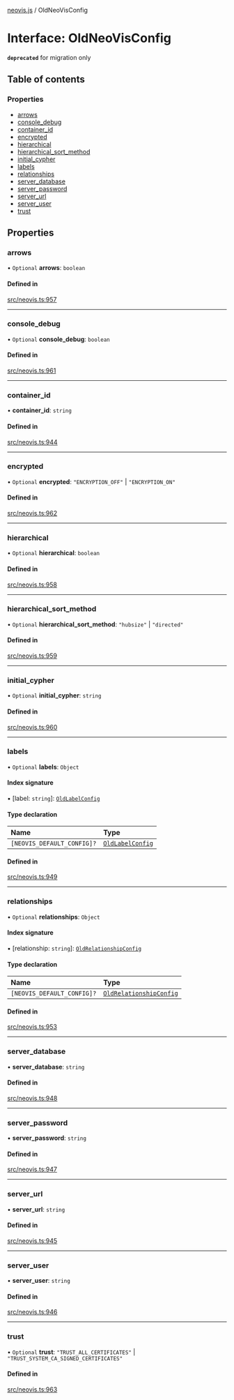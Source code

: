 [neovis.js](../README.md) / OldNeoVisConfig

# Interface: OldNeoVisConfig

**`deprecated`** for migration only

## Table of contents

### Properties

- [arrows](OldNeoVisConfig.md#arrows)
- [console\_debug](OldNeoVisConfig.md#console_debug)
- [container\_id](OldNeoVisConfig.md#container_id)
- [encrypted](OldNeoVisConfig.md#encrypted)
- [hierarchical](OldNeoVisConfig.md#hierarchical)
- [hierarchical\_sort\_method](OldNeoVisConfig.md#hierarchical_sort_method)
- [initial\_cypher](OldNeoVisConfig.md#initial_cypher)
- [labels](OldNeoVisConfig.md#labels)
- [relationships](OldNeoVisConfig.md#relationships)
- [server\_database](OldNeoVisConfig.md#server_database)
- [server\_password](OldNeoVisConfig.md#server_password)
- [server\_url](OldNeoVisConfig.md#server_url)
- [server\_user](OldNeoVisConfig.md#server_user)
- [trust](OldNeoVisConfig.md#trust)

## Properties

### arrows

• `Optional` **arrows**: `boolean`

#### Defined in

[src/neovis.ts:957](https://github.com/thebestnom/neovis.js/blob/710afe0/src/neovis.ts#L957)

___

### console\_debug

• `Optional` **console\_debug**: `boolean`

#### Defined in

[src/neovis.ts:961](https://github.com/thebestnom/neovis.js/blob/710afe0/src/neovis.ts#L961)

___

### container\_id

• **container\_id**: `string`

#### Defined in

[src/neovis.ts:944](https://github.com/thebestnom/neovis.js/blob/710afe0/src/neovis.ts#L944)

___

### encrypted

• `Optional` **encrypted**: ``"ENCRYPTION_OFF"`` \| ``"ENCRYPTION_ON"``

#### Defined in

[src/neovis.ts:962](https://github.com/thebestnom/neovis.js/blob/710afe0/src/neovis.ts#L962)

___

### hierarchical

• `Optional` **hierarchical**: `boolean`

#### Defined in

[src/neovis.ts:958](https://github.com/thebestnom/neovis.js/blob/710afe0/src/neovis.ts#L958)

___

### hierarchical\_sort\_method

• `Optional` **hierarchical\_sort\_method**: ``"hubsize"`` \| ``"directed"``

#### Defined in

[src/neovis.ts:959](https://github.com/thebestnom/neovis.js/blob/710afe0/src/neovis.ts#L959)

___

### initial\_cypher

• `Optional` **initial\_cypher**: `string`

#### Defined in

[src/neovis.ts:960](https://github.com/thebestnom/neovis.js/blob/710afe0/src/neovis.ts#L960)

___

### labels

• `Optional` **labels**: `Object`

#### Index signature

▪ [label: `string`]: [`OldLabelConfig`](OldLabelConfig.md)

#### Type declaration

| Name | Type |
| :------ | :------ |
| `[NEOVIS_DEFAULT_CONFIG]?` | [`OldLabelConfig`](OldLabelConfig.md) |

#### Defined in

[src/neovis.ts:949](https://github.com/thebestnom/neovis.js/blob/710afe0/src/neovis.ts#L949)

___

### relationships

• `Optional` **relationships**: `Object`

#### Index signature

▪ [relationship: `string`]: [`OldRelationshipConfig`](OldRelationshipConfig.md)

#### Type declaration

| Name | Type |
| :------ | :------ |
| `[NEOVIS_DEFAULT_CONFIG]?` | [`OldRelationshipConfig`](OldRelationshipConfig.md) |

#### Defined in

[src/neovis.ts:953](https://github.com/thebestnom/neovis.js/blob/710afe0/src/neovis.ts#L953)

___

### server\_database

• **server\_database**: `string`

#### Defined in

[src/neovis.ts:948](https://github.com/thebestnom/neovis.js/blob/710afe0/src/neovis.ts#L948)

___

### server\_password

• **server\_password**: `string`

#### Defined in

[src/neovis.ts:947](https://github.com/thebestnom/neovis.js/blob/710afe0/src/neovis.ts#L947)

___

### server\_url

• **server\_url**: `string`

#### Defined in

[src/neovis.ts:945](https://github.com/thebestnom/neovis.js/blob/710afe0/src/neovis.ts#L945)

___

### server\_user

• **server\_user**: `string`

#### Defined in

[src/neovis.ts:946](https://github.com/thebestnom/neovis.js/blob/710afe0/src/neovis.ts#L946)

___

### trust

• `Optional` **trust**: ``"TRUST_ALL_CERTIFICATES"`` \| ``"TRUST_SYSTEM_CA_SIGNED_CERTIFICATES"``

#### Defined in

[src/neovis.ts:963](https://github.com/thebestnom/neovis.js/blob/710afe0/src/neovis.ts#L963)
